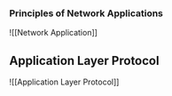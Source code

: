 ### Principles of Network Applications
![[Network Application]]
## Application Layer Protocol
![[Application Layer Protocol]]
